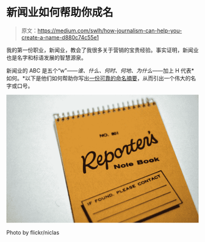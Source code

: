 # 新闻业如何帮助你成名

> 原文：<https://medium.com/swlh/how-journalism-can-help-you-create-a-name-d880c74c55e1>

我的第一份职业，新闻业，教会了我很多关于营销的宝贵经验。事实证明，新闻业也是名字和标语发展的智慧源泉。

新闻业的 ABC 是五个“w”——*谁、什么、何时、何地、为什么*——加上 H 代表*如何。*以下是他们如何帮助你写出[一份可靠的命名摘要](http://nancyfriedman.typepad.com/away_with_words/2009/07/why-you-need-a-naming-brief.html)，从而引出一个伟大的名字或口号。

![](img/94a22e8c40db135ca7b59301a5f0eda4.png)

Photo by flickr/niclas